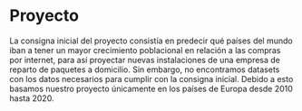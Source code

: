 # Proyecto
La consigna inicial del proyecto consistía en predecir qué países del mundo iban a tener un mayor crecimiento poblacional en relación a las compras por internet, para así proyectar nuevas instalaciones de una empresa de reparto de paquetes a domicilio. Sin embargo, no encontramos datasets con los datos necesarios para cumplir con la consigna inicial. Debido a esto basamos nuestro proyecto únicamente en los países de Europa desde 2010 hasta 2020.

